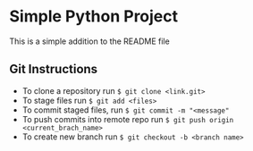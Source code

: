 # Simple Python Project
This is a simple addition to the README file
## Git Instructions
* To clone a repository run `$ git clone <link.git>`
* To stage files run `$ git add <files>`
* To commit staged files, run `$ git commit -m "<message"`
* To push commits into remote repo run `$ git push origin <current_brach_name>`
* To create new branch run `$ git checkout -b <branch name>`

